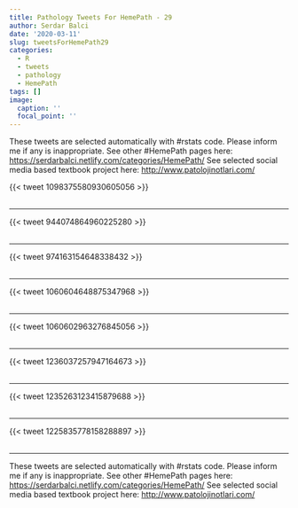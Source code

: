 ```yaml
---
title: Pathology Tweets For HemePath - 29
author: Serdar Balci
date: '2020-03-11'
slug: tweetsForHemePath29
categories:
  - R
  - tweets
  - pathology
  - HemePath
tags: []
image:
  caption: ''
  focal_point: ''
---
```



These tweets are selected automatically with #rstats code. Please inform me if any is inappropriate.
See other #HemePath pages here: https://serdarbalci.netlify.com/categories/HemePath/ 
See selected social media based textbook project here: http://www.patolojinotlari.com/

{{< tweet 1098375580930605056 >}}
<br>
<br>
<hr>
{{< tweet 944074864960225280 >}}
<br>
<br>
<hr>
{{< tweet 974163154648338432 >}}
<br>
<br>
<hr>
{{< tweet 1060604648875347968 >}}
<br>
<br>
<hr>
{{< tweet 1060602963276845056 >}}
<br>
<br>
<hr>
{{< tweet 1236037257947164673 >}}
<br>
<br>
<hr>
{{< tweet 1235263123415879688 >}}
<br>
<br>
<hr>
{{< tweet 1225835778158288897 >}}
<br>
<br>
<hr>


These tweets are selected automatically with #rstats code. Please inform me if any is inappropriate.
See other #HemePath pages here: https://serdarbalci.netlify.com/categories/HemePath/ 
See selected social media based textbook project here: http://www.patolojinotlari.com/
